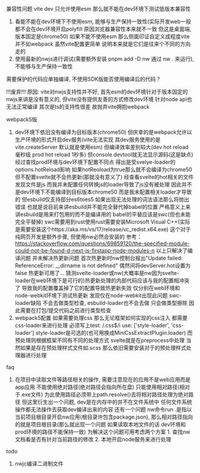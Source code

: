 兼容性问题
vite dev 只允许使用esm 那么就不能在dev环境下测试低版本兼容性
1. 看能不能在dev环境下不使用esm, 能够与生产保持一致性(实际开发web一般都不会在dev环境开启polyfill 原因浏览器兼容性本来就不一致 但这是桌面端, 版本固定是chrome50) 如果不能不使用esm 那么侧面印证自定义成程度vite并不如webpack 虽然vite配置更简单 说明本来就是它们是往来个不同的方向走的
2. 使用最新的nwjs进行调试(需要额外安装 pnpm add -D nw 通过 nw . 来运行), 不能够与生产保持一致性


需要保护的代码应单独编译, 不使用SDK版能否使用编译后的代码？

!!!废弃!!!
原因: vite对nwjs支持性并不好, 首先esm的dev环境针对于版本固定的nwjs来讲是没有意义的, 但vite没有提供友善的方式修改dev环境 针对node api也无法正常编译 其次是ts的支持性很差 故抛弃vite拥抱webpack

webpack5版
1. dev环境下依旧没有编译为目标版本(chrome50) 但庆幸的是webpack允许以生产环境的形式开启dev服务(vite无法实现 其dev服务使用的是vite.createServer 默认就是使用esm) 但编译效率差别较大(dev hot reload 毫秒级 prod hot reload 1秒多) 但console devtool就无法显示源码(这是缺点)
   经过查找prod环境与dev环境下配置不同点 得出是受svelye-loader的options.hotReload影响 如果hotReoload为true那么就不会编译为chrome50 但不配置svelte就不会热更新(那就没有意义了)
   经查看svelte的hot相关的文件 发现文件是js 而我并未配置任何转换js的loader导致了js没有被处理 因此并不是dev环境下不能编译到目标版本chrome50 而是我未配置相关loader才导致的 但esbuild仅支持部分es6toes5 如果出现无法处理的词法语法那么将抛出错误 也就是说目前来讲esbuild并不能完全替代掉babel的位置 严格意义上来讲esbuild是用来打包用的而不是编译用的 babel的平替应该是swc(但也未能完全平替掉)
   swc需要用到rust使用rust需要安装Microsoft Visual C++(实际是需要安装这个https://aka.ms/vs/17/release/vc_redist.x64.exe) 这个对于纯网页开发是额外步骤, 但使用nw必然会安装的
   参考：https://stackoverflow.com/questions/69859120/the-specified-module-could-not-be-found-d-next-js-firstapp-node-modules-n
   以上只解决了编译问题 并未解决热更新问题 首次热更新时nw控制台报出"Update failed: ReferenceError: __dirname is not defined"
   偶然间将devServer.hot设置为false 热更新可用了... 猜测svelte-loader或nw(大概率是nw因为svelte-loader在web环境下是可行的)热更新处理的内部代码应该与我的配置相冲突了 导致我的配置覆盖掉了它的配置导致热更新失效
   仅分别在web环境和node-webkit环境下测试热更新 发现仅在node-webkit出现此问题
   swc-loader缺陷 不会去做类型检查, esbuild-loader也不会去做 只会做类型擦除 因此需要在打包/提交代码之前进行类型检查
2. webpack5配置 如果需要处理css 那么无论框架如何实现的css注入 都需要css-loader来进行处理 必须写上test: /.css$/i use: ['style-loader', 'css-loader'] style-loader是可选的(也可用换成MiniCssExtractPlugin.loader) 而预处理则根据框架不同有不同的处理方式 svelte就是在preprocess中处理 当然如果是存在预处理样式文件如.scss 那么依旧需要安装对于的预处理样式处理器进行处理

faq
1. 在项目中读取文件等路径相关的操作, 需要注意现在的应用不是web应用而是app应用 不能使用绝对路径(绝对路径会指向所在盘) 只能使用相对路径(相对于.exe文件) 为此使用路径必须带上path.resolve()去将相对路径处理为绝对路径 但这里衍生出一个问题, dev是在内存中的并不在文件系统中 任何文件系统操作都无法操作去获取dev编译出来的内容 还有一个问题 nw命令run .是指以当前项目根目录开启nw应用(根目录许包含package.json), 那么相对路径指向的就是项目根目录(那么就出现一个问题 如果读取本地文件的话 dev环境和prod环境的路径不能保持一致) 为解决这个问题可用考虑两个方案 1. 查找nw文档看是否有针对当前路径的修改 2. 本地开启node服务来进行处理

todo
1. nwjc编译二进制文件
